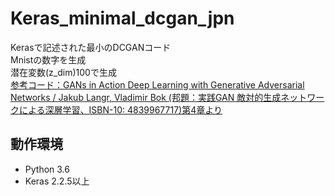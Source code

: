 # Keras_minimal_dcgan_jpn
Kerasで記述された最小のDCGANコード<br />
Mnistの数字を生成<br />
潜在変数(z_dim)100で生成<br />
[参考コード：GANs in Action Deep Learning with Generative Adversarial Networks / Jakub Langr, Vladimir Bok
(邦題：実践GAN 敵対的生成ネットワークによる深層学習、ISBN-10: 4839967717)第4章より](https://github.com/GANs-in-Action/gans-in-action/blob/master/chapter-4/Chapter_4_DCGAN.ipynb)

## 動作環境
- Python 3.6
- Keras 2.2.5以上

